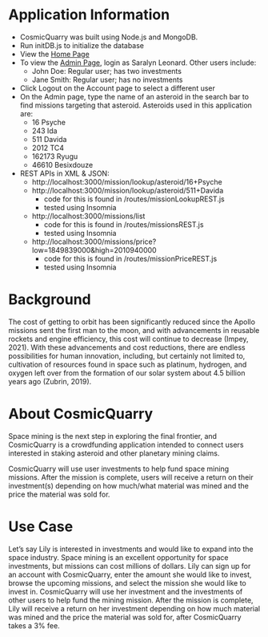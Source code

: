 
# Application Information
* CosmicQuarry was built using Node.js and MongoDB.
* Run initDB.js to initialize the database
* View the [Home Page](http://localhost:3000/ "Home Page")
* To view the [Admin Page](http://localhost:3000/admin "Admin Page"), login as Saralyn Leonard. Other users include:
  - John Doe: Regular user; has two investments
  - Jane Smith: Regular user; has no investments
* Click Logout on the Account page to select a different user
* On the Admin page, type the name of an asteroid in the search bar to find missions targeting that asteroid. Asteroids used in this application are:
  - 16 Psyche
  - 243 Ida
  - 511 Davida 
  - 2012 TC4
  - 162173 Ryugu
  - 46610 Besixdouze
* REST APIs in XML & JSON:
  - http://localhost:3000/mission/lookup/asteroid/16+Psyche
  - http://localhost:3000/mission/lookup/asteroid/511+Davida
    - code for this is found in /routes/missionLookupREST.js
    - tested using Insomnia
  - http://localhost:3000/missions/list
    - code for this is found in /routes/missionsREST.js
    - tested using Insomnia
  - http://localhost:3000/missions/price?low=1849839000&high=2010940000
    - code for this is found in /routes/missionPriceREST.js
    - tested using Insomnia

# Background
The cost of getting to orbit has been significantly reduced since the Apollo missions sent the first man to the moon, and with advancements in reusable rockets and engine efficiency, this cost will continue to decrease (Impey, 2021). With these advancements and cost reductions, there are endless possibilities for human innovation, including, but certainly not limited to, cultivation of resources found in space such as platinum, hydrogen, and oxygen left over from the formation of our solar system about 4.5 billion years ago (Zubrin, 2019).

# About CosmicQuarry
Space mining is the next step in exploring the final frontier, and CosmicQuarry is a crowdfunding application intended to connect users interested in staking asteroid and other planetary mining claims. 
 
CosmicQuarry will use user investments to help fund space mining missions. After the mission is complete, users will receive a return on their investment(s) depending on how much/what material was mined and the price the material was sold for.

# Use Case
Let’s say Lily is interested in investments and would like to expand into the space industry. Space mining is an excellent opportunity for space investments, but missions can cost millions of dollars. Lily can sign up for an account with CosmicQuarry, enter the amount she would like to invest, browse the upcoming missions, and select the mission she would like to invest in. CosmicQuarry will use her investment and the investments of other users to help fund the mining mission. After the mission is complete, Lily will receive a return on her investment depending on how much material was mined and the price the material was sold for, after CosmicQuarry takes a 3% fee.




